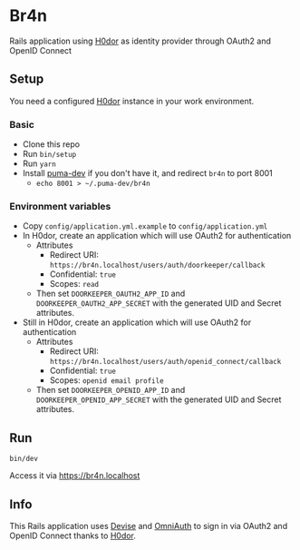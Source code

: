 # Br4n

Rails application using [H0dor](https://github.com/SebouChu/h0dor) as identity provider through OAuth2 and OpenID Connect

## Setup

You need a configured [H0dor](https://github.com/SebouChu/h0dor) instance in your work environment.

### Basic

- Clone this repo
- Run `bin/setup`
- Run `yarn`
- Install [puma-dev](https://github.com/puma/puma-dev) if you don't have it, and redirect `br4n` to port 8001
  - `echo 8001 > ~/.puma-dev/br4n`

### Environment variables

- Copy `config/application.yml.example` to `config/application.yml`
- In H0dor, create an application which will use OAuth2 for authentication
  - Attributes
    - Redirect URI: `https://br4n.localhost/users/auth/doorkeeper/callback`
    - Confidential: `true`
    - Scopes: `read`
  - Then set `DOORKEEPER_OAUTH2_APP_ID` and `DOORKEEPER_OAUTH2_APP_SECRET` with the generated UID and Secret attributes.
- Still in H0dor, create an application which will use OAuth2 for authentication
  - Attributes
    - Redirect URI: `https://br4n.localhost/users/auth/openid_connect/callback`
    - Confidential: `true`
    - Scopes: `openid email profile`
  - Then set `DOORKEEPER_OPENID_APP_ID` and `DOORKEEPER_OPENID_APP_SECRET` with the generated UID and Secret attributes.

## Run

```
bin/dev
```

Access it via https://br4n.localhost

## Info

This Rails application uses [Devise](https://github.com/heartcombo/devise) and [OmniAuth](https://github.com/doorkeeper-gem/doorkeeper) to sign in via OAuth2 and OpenID Connect thanks to [H0dor](https://github.com/SebouChu/h0dor).
